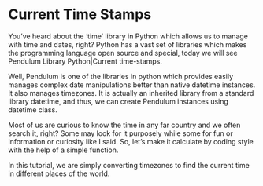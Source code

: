 # Current Time Stamps

You’ve heard about the ‘time’ library in Python which allows us to manage with time and dates, right? Python has a vast set of libraries which makes the programming language open source and special, today we will see Pendulum Library Python|Current time-stamps.


Well, Pendulum is one of the libraries in python which provides easily manages complex date manipulations better than native datetime instances. It also manages timezones. It is actually an inherited library from a standard library datetime, and thus, we can create Pendulum instances using datetime class.

Most of us are curious to know the time in any far country and we often search it, right? Some may look for it purposely while some for fun or information or curiosity like I said.
So, let’s make it calculate by coding style with the help of a simple function.

In this tutorial, we are simply converting timezones to find the current time in different places of the world.